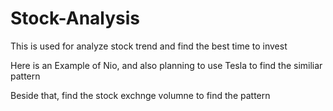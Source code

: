 # Stock-Analysis

This is used for  analyze stock trend and find the best time to invest

Here is an Example of  Nio, and also planning to use Tesla to find the similiar pattern 

Beside that, find the stock exchnge volumne to find the pattern

